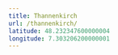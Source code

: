 ```yaml
---
title: Thannenkirch
url: /thannenkirch/
latitude: 48.232347600000004
longitude: 7.303206200000001
---
```

